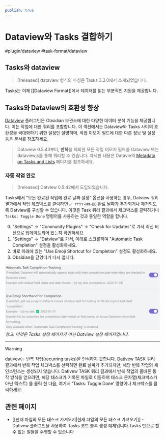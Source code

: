 ```yaml
---
publish: true
---
```


# Dataview와 Tasks 결합하기

<span class="related-pages">#plugin/dataview #task-format/dataview </span>

## Tasks와 dataview

> [!released]
> dataview 형식의 파싱은 Tasks 3.3.0에서 소개되었습니다.

Tasks는 이제 [[Dataview Format]]에서 데이터를 읽는 부분적인 지원을 제공합니다.

## Tasks와 Dataview의 호환성 향상

[Dataview](https://github.com/blacksmithgu/obsidian-dataview) 플러그인은 Obsidian 보관소에 대한 다양한 데이터 분석 기능을 제공합니다. 이는 작업에 대한 쿼리를 포함합니다.
이 섹션에서는 Dataview와 Tasks 사이의 호환성을 극대화하기 위한 설정만 설명하며, 작업 이모지 필드에 대한 다른 정보 및 설정 등은 [문서](https://blacksmithgu.github.io/obsidian-dataview/data-annotation/#tasks)를 참조하세요.

> Dataview 0.5.43부터, **반복**을 제외한 모든 작업 이모지 필드를 Dataview 또는 dataviewjs를 통해 쿼리할 수 있습니다. 자세한 내용은 Datavie의 [Metadata on Tasks and Lists](https://blacksmithgu.github.io/obsidian-dataview/annotation/metadata-tasks/) 페이지를 참조하세요.

### 자동 작업 완료

> [!released]
> Datview 0.5.42에서 도입되었습니다.

Tasks에서 "모든 완료된 작업에 완료 날짜 설정" 옵션을 사용하는 경우, Datview 쿼리 결과에서 작업 체크박스를 클릭하면 `✅ YYYY-MM-DD` 완료 날짜가 추가되거나 제거되도록 Datview를 구성할 수 있습니다.
이것은 Task 쿼리 결과에서 체크박스를 클릭하거나 `Tasks: Toggle Done` 명령어를 사용하는 것과 동일한 역할을 합니다.

0. "Settings" -> "Community Plugins" -> "Check for Updates"로 가서 최신 버전으로 업데이트되어 있는지 확인하세요.
1. "Settings" -> "Datview"로 가서, 아래로 스크롤하여 "Automatic Task Completion" 설정을 활성화하세요.
2. 바로 아래에 있는 "Use Emoji Shortcut for Completion" 설정도 활성화하세요.
3. Obsidian을 닫았다가 다시 엽니다.

![작업 스타일의 완료 날짜가 활성화된 Datview 설정 페이지](../images/dataview-settings.png)
_참고: 이것은 Tasks 설정 페이지가 아닌 Datview 설정 페이지입니다._

---

> [!warning]
> dativew는 반복 작업(recurring tasks)을 인식하지 못합니다.
Dativew TASK 쿼리 결과에서 반복 작업 체크박스를 선택하면 완료 날짜가 추가되지만, 해당 반복 작업의 새 인스턴스는 생성되지 않습니다.
Dativew TASK 쿼리 결과에서 반복 작업의 올바른 동작 방식을 얻으려면, 해당 태스크가 기록된 파일로 이동하여 태스크 문자열(체크박스가 아닌 텍스트) 를 클릭 한 다음,
여기서 'Tasks: Toggle Done' 명령어나 체크박스를 클릭하세요.

## 관련 페이지

- [[현재 파일의 모든 태스크 가져오기|현재 파일의 모든 태스크 가져오기]] - Dativew 플러그인을 사용하여 Tasks 코드 블록 생성 예제입니다.Tasks 만으로 할 수 없는 일들을 수행할 수 있습니다